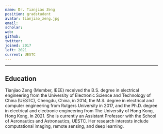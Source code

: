 ```yaml
---
name: Dr. Tianjiao Zeng
position: gradstudent
avatar: tianjiao_zeng.jpg
email: 
scholar: 
web: 
github: 
twitter: 
joined: 2017
left: 2021
current: UESTC
---
```



<hr>

## Education
Tianjiao Zeng (Member, IEEE) received the B.S. degree in electrical engineering from the University of Electronic Science and Technology of China (UESTC), Chengdu, China, in 2014, the M.S. degree in electrical and computer engineering from Rutgers University in 2017, and the Ph.D. degree in electrical and electronic engineering from The University of Hong Kong, Hong Kong, in 2021. She is currently an Assistant Professor with the School of Aeronautics and Astronautics, UESTC. Her research interests include computational imaging, remote sensing, and deep learning.